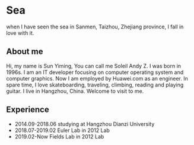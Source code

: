 # Sea
when I have seen the sea in Sanmen, Taizhou, Zhejiang province, I fall in love with it.

## About me
Hi, my name is Sun Yiming, You can call me Soleil Andy Z. I was born in 1996s. I am an IT developer focusing on computer operating system and computer graphics. Now I am employed by Huawei.com as an engineer. In spare time, I love skateboarding, traveling, climbing, reading and playing guitar. I live in Hangzhou, China. Welcome to visit to me.

## Experience
- 2014.09-2018.06 studying at Hangzhou Dianzi University
- 2018.07-2019.02 Euler Lab in 2012 Lab
- 2019.02-Now     Fields  Lab in 2012 Lab
